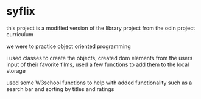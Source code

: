 # syflix

this project is a modified version of the library project from the odin project curriculum

we were to practice object oriented programming

i used classes to create the objects, created dom elements from the users input of their favorite films, used a few functions to add them to the local storage

used some W3school functions to help with added functionality such as a search bar and sorting by titles and ratings
